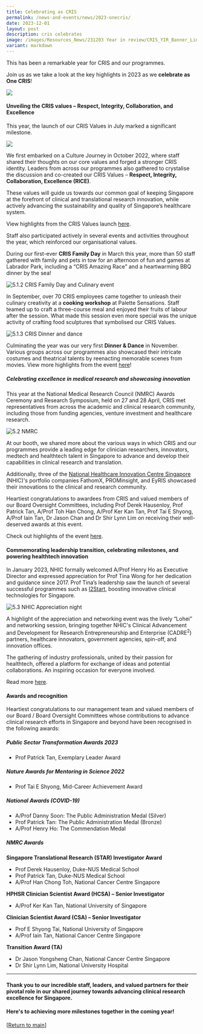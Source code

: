 ```yaml
---
title: Celebrating as CRIS
permalink: /news-and-events/news/2023-onecris/
date: 2023-12-01
layout: post
description: cris celebrates
image: /images/Resources_News/231203 Year in review/CRIS_YIR_Banner_LinkedIn.jpeg
variant: markdown
---
```

This has been a remarkable year for CRIS and our programmes. 

Join us as we take a look at the key highlights in 2023 as we **celebrate as One CRIS**!

![](/images/Resources_News/231203%20Year%20in%20review/CRIS_YIR_Banner_4_Celebrating.jpg)

#### **Unveiling the CRIS values – Respect, Integrity, Collaboration, and Excellence** 

This year, the launch of our CRIS Values in July marked a significant milestone. 

![](/images/Resources_News/231203%20Year%20in%20review/5_1_1.png)

We first embarked on a Culture Journey in October 2022, where staff shared their thoughts on our core values and forged a stronger CRIS identity. Leaders from across our programmes also gathered to crystalise the discussion and co-created our CRIS Values – **Respect, Integrity, Collaboration, Excellence (RICE)**. 

These values will guide us towards our common goal of keeping Singapore at the forefront of clinical and translational research innovation, while actively advancing the sustainability and quality of Singapore’s healthcare system. 

View highlights from the CRIS Values launch [here](https://www.linkedin.com/feed/update/urn:li:activity:7082248638541791232/). 

Staff also participated actively in several events and activities throughout the year, which reinforced our organisational values. 

During our first-ever **CRIS Family Day** in March this year, more than 50 staff gathered with family and pets in tow for an afternoon of fun and games at Labrador Park, including a “CRIS Amazing Race” and a heartwarming BBQ dinner by the sea! 

![5.1.2 CRIS Family Day and Culinary event](/images/Resources_News/231203%20Year%20in%20review/5_1_2.png)

In September, over 70 CRIS employees came together to unleash their culinary creativity at a **cooking workshop** at Palette Sensations. Staff teamed up to craft a three-course meal and enjoyed their fruits of labour after the session. What made this session even more special was the unique activity of crafting food sculptures that symbolised our CRIS Values. 

![5.1.3 CRIS Dinner and dance](/images/Resources_News/231203%20Year%20in%20review/5_1_3.png)

Culminating the year was our very first **Dinner &amp; Dance** in November. Various groups across our programmes also showcased their intricate costumes and theatrical talents by reenacting memorable scenes from movies. View more highlights from the event [here](https://www.linkedin.com/posts/crissg_criscelebrates-movienight-npmabrsg-activity-7127829372425695233-tkuM?)!

##### **Celebrating excellence in medical research and showcasing innovation**

This year at the National Medical Research Council (NMRC) Awards Ceremony and Research Symposium, held on 27 and 28 April, CRIS met representatives from across the academic and clinical research community, including those from funding agencies, venture investment and healthcare research. 

![5.2 NMRC](/images/Resources_News/231203%20Year%20in%20review/5_2.png)

At our booth, we shared more about the various ways in which CRIS and our programmes provide a leading edge for clinician researchers, innovators, medtech and healthtech talent in Singapore to advance and develop their capabilities in clinical research and translation.

Additionally, three of the [National Healthcare Innovation Centre Singapore](https://www.nhic.sg) (NHIC)'s portfolio companies FathomX, PROMinsight, and EyRIS showcased their innovations to the clinical and research community.

Heartiest congratulations to awardees from CRIS and valued members of our Board Oversight Committees, including Prof Derek Hausenloy, Prof Patrick Tan, A/Prof Toh Han Chong, A/Prof Ker Kan Tan, Prof Tai E Shyong, A/Prof Iain Tan, Dr Jason Chan and Dr Shir Lynn Lim on receiving their well-deserved awards at this event.

Check out highlights of the event [here](https://www.linkedin.com/posts/nhicsg_geriatriccare-virology-implementationscience-activity-7057870806692876288-MlBU).


#### **Commemorating leadership transition, celebrating milestones, and powering healthtech innovation**

In January 2023, NHIC formally welcomed A/Prof Henry Ho as Executive Director and expressed appreciation for Prof Tina Wong for her dedication and guidance since 2017. Prof Tina’s leadership saw the launch of several successful programmes such as [I2Start](https://www.nhic.sg/funding/innovation-to-startup/), boosting innovative clinical technologies for Singapore. 

![5.3 NHIC Appreciation night](/images/Resources_News/231203%20Year%20in%20review/5_3.png)

A highlight of the appreciation and networking event was the lively “Lohei” and networking session, bringing together NHIC's Clinical Advancement and Development for Research Entrepreneurship and Enterprise (CADRE<sup>2</sup>) partners, healthcare innovators, government agencies, spin-off, and innovation offices. 

The gathering of industry professionals, united by their passion for healthtech, offered a platform for exchange of ideas and potential collaborations. An inspiring occasion for everyone involved. 

Read more [here](https://www.linkedin.com/feed/update/urn:li:activity:7021597363286773760/).

#### **Awards and recognition**

Heartiest congratulations to our management team and valued members of our Board / Board Oversight Committees whose contributions to advance clinical research efforts in Singapore and beyond have been recognised in the following awards:

##### Public Sector Transformation Awards 2023
* Prof Patrick Tan, Exemplary Leader Award

##### Nature Awards for Mentoring in Science 2022
* Prof Tai E Shyong, Mid-Career Achievement Award

##### National Awards (COVID-19)
* A/Prof Danny Soon: The Public Administration Medal (Silver)
* Prof Patrick Tan: The Public Administration Medal (Bronze)
* A/Prof Henry Ho: The Commendation Medal

##### NMRC Awards
**Singapore Translational Research (STAR) Investigator Award**
* Prof Derek Hausenloy, Duke-NUS Medical School
* Prof Patrick Tan, Duke-NUS Medical School
* A/Prof Han Chong Toh, National Cancer Centre Singapore

**HPHSR Clinician Scientist Award (HCSA) – Senior Investigator**
* A/Prof Ker Kan Tan, National University of Singapore

**Clinician Scientist Award (CSA) – Senior Investigator**
* Prof E Shyong Tai, National University of Singapore
* A/Prof Iain Tan, National Cancer Centre Singapore

**Transition Award (TA)**
* Dr Jason Yongsheng Chan, National Cancer Centre Singapore
* Dr Shir Lynn Lim, National University Hospital

---
#### **Thank you to our incredible staff, leaders, and valued partners for their pivotal role in our shared journey towards advancing clinical research excellence for Singapore.**

#### **Here's to achieving more milestones together in the coming year!**

[[Return to main](/news-and-events/news/2023-year-in-review/)]